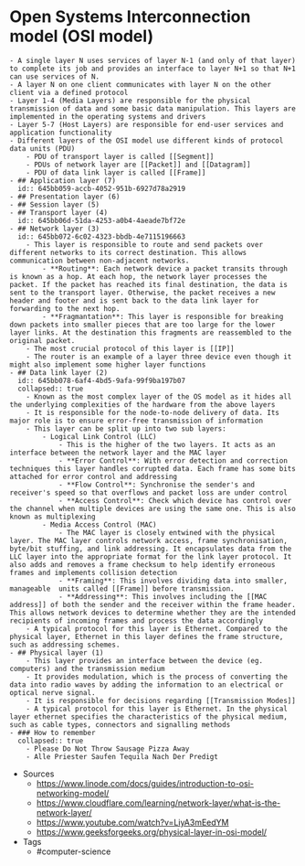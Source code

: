 # Open Systems Interconnection model (OSI model)
	- A single layer N uses services of layer N-1 (and only of that layer) to complete its job and provides an interface to layer N+1 so that N+1 can use services of N.
	- A layer N on one client communicates with layer N on the other client via a defined protocol
	- Layer 1-4 (Media Layers) are responsible for the physical transmission of data and some basic data manipulation. This layers are implemented in the operating systems and drivers
	- Layer 5-7 (Host Layers) are responsible for end-user services and application functionality
	- Different layers of the OSI model use different kinds of protocol data units (PDU)
		- PDU of transport layer is called [[Segment]]
		- PDUs of network layer are [[Packet]] and [[Datagram]]
		- PDU of data link layer is called [[Frame]]
	- ## Application layer (7)
	  id:: 645bb059-accb-4052-951b-6927d78a2919
	- ## Presentation layer (6)
	- ## Session layer (5)
	- ## Transport layer (4)
	  id:: 645bb06d-51da-4253-a0b4-4aeade7bf72e
	- ## Network layer (3)
	  id:: 645bb072-6c02-4323-bbdb-4e7115196663
		- This layer is responsible to route and send packets over different networks to its correct destination. This allows communication between non-adjacent networks.
			- **Routing**: Each network device a packet transits through is known as a hop. At each hop, the network layer processes the packet. If the packet has reached its final destination, the data is sent to the transport layer. Otherwise, the packet receives a new header and footer and is sent back to the data link layer for forwarding to the next hop.
			- **Fragmantation**: This layer is responsible for breaking down packets into smaller pieces that are too large for the lower layer links. At the destination this fragments are reassembled to the original packet.
		- The most crucial protocol of this layer is [[IP]]
		- The router is an example of a layer three device even though it might also implement some higher layer functions
	- ## Data link layer (2)
	  id:: 645bb078-6af4-4bd5-9afa-99f9ba197b07
	  collapsed:: true
		- Known as the most complex layer of the OS model as it hides all the underlying complexities of the hardware from the above layers
		- It is responsible for the node-to-node delivery of data. Its major role is to ensure error-free transmission of information
		- This layer can be split up into two sub layers:
			- Logical Link Control (LLC)
				- This is the higher of the two layers. It acts as an interface between the network layer and the MAC layer
				- **Error Control**: With error detection and correction techniques this layer handles corrupted data. Each frame has some bits attached for error control and addressing
				- **Flow Control**: Synchronise the sender's and receiver's speed so that overflows and packet loss are under control
				- **Access Control**: Check which device has control over the channel when multiple devices are using the same one. This is also known as multiplexing
			- Media Access Control (MAC)
				- The MAC layer is closely entwined with the physical layer. The MAC layer controls network access, frame synchronisation, byte/bit stuffing, and link addressing. It encapsulates data from the LLC layer into the appropriate format for the link layer protocol. It also adds and removes a frame checksum to help identify erroneous frames and implements collision detection
				- **Framing**: This involves dividing data into smaller, manageable  units called [[Frame]] before transmission.
				- **Addressing**: This involves including the [[MAC address]] of both the sender and the receiver within the frame header. This allows network devices to determine whether they are the intended recipients of incoming frames and process the data accordingly
		- A typical protocol for this layer is Ethernet. Compared to the physical layer, Ethernet in this layer defines the frame structure, such as addressing schemes.
	- ## Physical layer (1)
		- This layer provides an interface between the device (eg. computers) and the transmission medium
		- It provides modulation, which is the process of converting the data into radio waves by adding the information to an electrical or optical nerve signal.
		- It is responsible for decisions regarding [[Transmission Modes]]
		- A typical protocol for this layer is Ethernet. In the physical layer ethernet specifies the characteristics of the physical medium, such as cable types, connectors and signalling methods
	- ### How to remember
	  collapsed:: true
		- Please Do Not Throw Sausage Pizza Away
		- Alle Priester Saufen Tequila Nach Der Predigt
- Sources
	- https://www.linode.com/docs/guides/introduction-to-osi-networking-model/
	- https://www.cloudflare.com/learning/network-layer/what-is-the-network-layer/
	- https://www.youtube.com/watch?v=LiyA3mEedYM
	- https://www.geeksforgeeks.org/physical-layer-in-osi-model/
- Tags
	- #computer-science